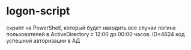 # logon-script
скрипт на PowerShell, который будет находить все случаи логина пользователей в ActiveDirectory c 12:00 до 00:00 часов.
ID=4624 код успешной авторизации в АД
